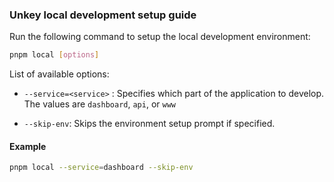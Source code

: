 ### Unkey local development setup guide

Run the following command to setup the local development environment:

```sh
pnpm local [options]
```

List of available options:

- `--service=<service>` : Specifies which part of the application to develop. The values are `dashboard`, `api`, or `www`

- `--skip-env`: Skips the environment setup prompt if specified.

#### Example

```sh
pnpm local --service=dashboard --skip-env
```
